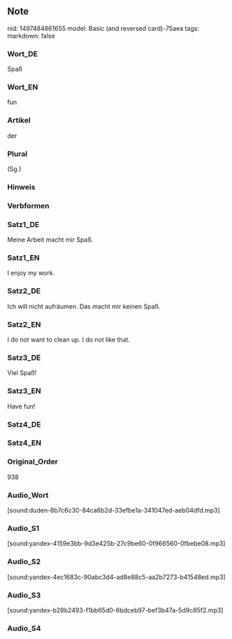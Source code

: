 ## Note
nid: 1497484861655
model: Basic (and reversed card)-75aea
tags: 
markdown: false

### Wort_DE
Spaß

### Wort_EN
fun

### Artikel
der

### Plural
(Sg.)

### Hinweis


### Verbformen


### Satz1_DE
Meine Arbeit macht mir Spaß.

### Satz1_EN
I enjoy my work.

### Satz2_DE
Ich will nicht aufräumen. Das macht mir keinen Spaß.

### Satz2_EN
I do not want to clean up. I do not like that.

### Satz3_DE
Viel Spaß!

### Satz3_EN
Have fun!

### Satz4_DE


### Satz4_EN


### Original_Order
938

### Audio_Wort
[sound:duden-8b7c6c30-84ca6b2d-33efbe1a-341047ed-aeb04dfd.mp3]

### Audio_S1
[sound:yandex-4159e3bb-9d3e425b-27c9be60-0f966560-0fbebe08.mp3]

### Audio_S2
[sound:yandex-4ec1683c-90abc3d4-ad8e88c5-aa2b7273-b41548ed.mp3]

### Audio_S3
[sound:yandex-b28b2493-f1bb65d0-6bdceb97-bef3b47a-5d9c85f2.mp3]

### Audio_S4


